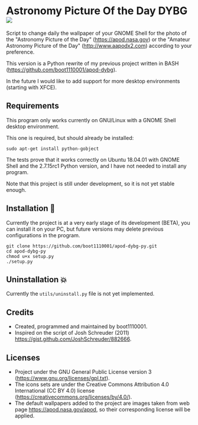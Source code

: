 
# Astronomy Picture Of the Day DYBG ![](https://raw.githubusercontent.com/boot1110001/apod-dybg-py/master/media/icons/24x24/apod-dybg-py.png)
Script to change daily the wallpaper of your GNOME Shell for the photo of the "Astronomy Picture of the Day" (https://apod.nasa.gov) or the "Amateur Astronomy Picture of the Day" (http://www.aapodx2.com) according to your preference.

This version is a Python rewrite of my previous project written in BASH (https://github.com/boot1110001/apod-dybg).

In the future I would like to add support for more desktop environments (starting with XFCE).

## Requirements
This program only works currently on GNU/Linux with a GNOME Shell desktop environment.

This one is required, but should already be installed:

```
sudo apt-get install python-gobject
```

The tests prove that it works correctly on Ubuntu 18.04.01 with GNOME Shell and the 2.7.15rc1 Python version, and I have not needed to install any program.

Note that this project is still under development, so it is not yet stable enough.

## Installation :rocket:
Currently the project is at a very early stage of its development (BETA), you can install it on your PC, but future versions may delete previous configurations in the program.

```
git clone https://github.com/boot1110001/apod-dybg-py.git
cd apod-dybg-py
chmod u+x setup.py
./setup.py
```

## Uninstallation :boom:
Currently the ```utils/uninstall.py``` file is not yet implemented.

## Credits

- Created, programmed and maintained by boot1110001.
- Inspired on the script of Josh Schreuder (2011) https://gist.github.com/JoshSchreuder/882666.

## Licenses

- Project under the GNU General Public License version 3 (https://www.gnu.org/licenses/gpl.txt).
- The icons sets are under the Creative Commons Attribution 4.0 International (CC BY 4.0) license (https://creativecommons.org/licenses/by/4.0/).
- The default wallpapers added to the project are images taken from web page https://apod.nasa.gov/apod, so their corresponding license will be applied.
